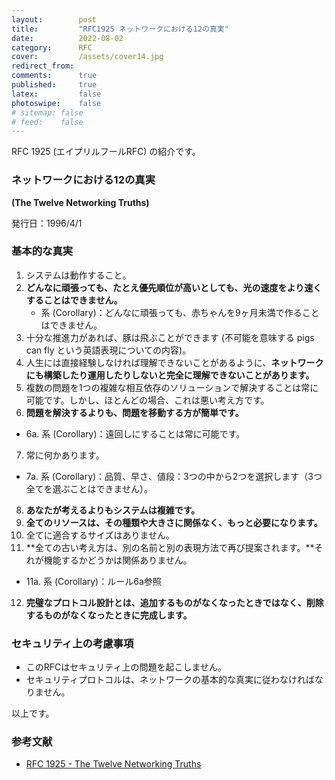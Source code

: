 ```yaml
---
layout:        post
title:         "RFC1925 ネットワークにおける12の真実"
date:          2022-08-02
category:      RFC
cover:         /assets/cover14.jpg
redirect_from:
comments:      true
published:     true
latex:         false
photoswipe:    false
# sitemap: false
# feed:    false
---
```


RFC 1925 (エイプリルフールRFC) の紹介です。

### ネットワークにおける12の真実
**(The Twelve Networking Truths)**

発行日：1996/4/1

### 基本的な真実

1. システムは動作すること。
2. **どんなに頑張っても、たとえ優先順位が高いとしても、光の速度をより速くすることはできません。**
   - 系 (Corollary)：どんなに頑張っても、赤ちゃんを9ヶ月未満で作ることはできません。
3. 十分な推進力があれば、豚は飛ぶことができます (不可能を意味する pigs can fly という英語表現についての内容)。
4. 人生には直接経験しなければ理解できないことがあるように、**ネットワークにも構築したり運用したりしないと完全に理解できないことがあります。**
5. 複数の問題を1つの複雑な相互依存のソリューションで解決することは常に可能です。しかし、ほとんどの場合、これは悪い考え方です。
6. **問題を解決するよりも、問題を移動する方が簡単です。**
  - 6a. 系 (Corollary)：遠回しにすることは常に可能です。
7. 常に何かあります。
  - 7a. 系 (Corollary)：品質、早さ、値段：3つの中から2つを選択します（3つ全てを選ぶことはできません）。
8. **あなたが考えるよりもシステムは複雑です。**
9. **全てのリソースは、その種類や大きさに関係なく、もっと必要になります。**
10. 全てに適合するサイズはありません。
11. **全ての古い考え方は、別の名前と別の表現方法で再び提案されます。**それが機能するかどうかは関係ありません。
  - 11a. 系 (Corollary)：ルール6a参照
12. **完璧なプロトコル設計とは、追加するものがなくなったときではなく、削除するものがなくなったときに完成します。**

### セキュリティ上の考慮事項

- このRFCはセキュリティ上の問題を起こしません。
- セキュリティプロトコルは、ネットワークの基本的な真実に従わなければなりません。

以上です。

### 参考文献

- [RFC 1925 - The Twelve Networking Truths](https://datatracker.ietf.org/doc/html/rfc1925)
